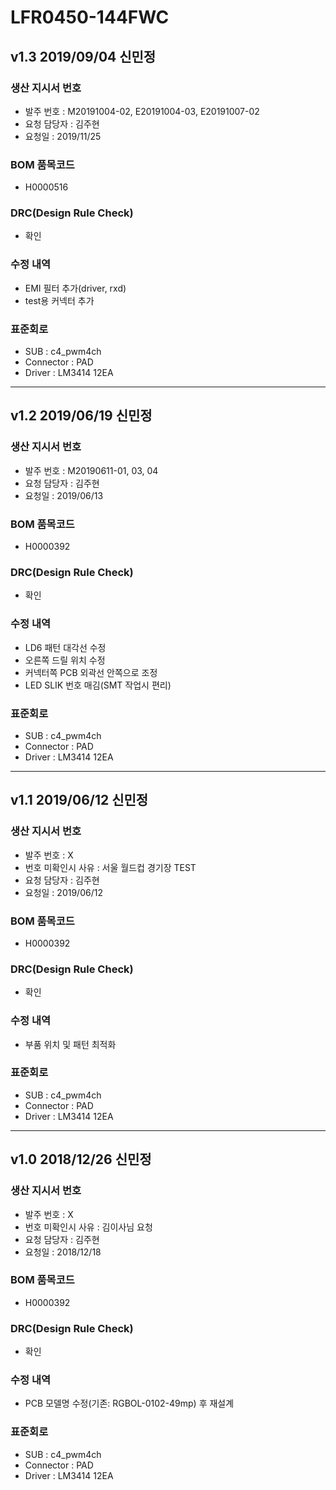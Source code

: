 # LFR0450-144FWC

## v1.3 2019/09/04 신민정

### 생산 지시서 번호  
* 발주 번호 : M20191004-02, E20191004-03, E20191007-02
* 요청 담당자 : 김주현
* 요청일 : 2019/11/25

###  BOM 품목코드
* H0000516

### DRC(Design Rule Check)
* 확인

### 수정 내역
* EMI 필터 추가(driver, rxd)
* test용 커넥터 추가

### 표준회로
* SUB : c4_pwm4ch
* Connector : PAD
* Driver : LM3414 12EA

----------

## v1.2 2019/06/19 신민정

### 생산 지시서 번호  
* 발주 번호 : M20190611-01, 03, 04
* 요청 담당자 : 김주현
* 요청일 : 2019/06/13

###  BOM 품목코드
* H0000392

### DRC(Design Rule Check)
* 확인

### 수정 내역
* LD6 패턴 대각선 수정
* 오른쪽 드릴 위치 수정
* 커넥터쪽 PCB 외곽선 안쪽으로 조정
* LED SLIK 번호 매김(SMT 작업시 편리)

### 표준회로
* SUB : c4_pwm4ch
* Connector : PAD
* Driver : LM3414 12EA

----------

## v1.1 2019/06/12 신민정

### 생산 지시서 번호  
* 발주 번호 : X
* 번호 미확인시 사유 : 서울 월드컵 경기장 TEST
* 요청 담당자 : 김주현
* 요청일 : 2019/06/12

###  BOM 품목코드
* H0000392

### DRC(Design Rule Check)
* 확인

### 수정 내역
* 부품 위치 및 패턴 최적화

### 표준회로
* SUB : c4_pwm4ch
* Connector : PAD
* Driver : LM3414 12EA

----------

## v1.0 2018/12/26 신민정

### 생산 지시서 번호  
* 발주 번호 : X
* 번호 미확인시 사유 : 김이사님 요청
* 요청 담당자 : 김주현
* 요청일 : 2018/12/18

###  BOM 품목코드
* H0000392

### DRC(Design Rule Check)
* 확인

### 수정 내역
* PCB 모델명 수정(기존: RGBOL-0102-49mp) 후 재설계

### 표준회로
* SUB : c4_pwm4ch
* Connector : PAD
* Driver : LM3414 12EA
